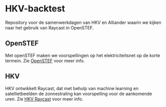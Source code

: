 # HKV-backtest

Repository voor de samenwerkdagen van HKV en Alliander waarin we kijken naar het gebruik van Raycast in OpenSTEF.

## OpenSTEF

Met openSTEF maken we voorspellingen op het elektriciteitsnet op de korte termein. Zie [OpenSTEF](https://github.com/OpenSTEF/openstef) voor meer info.

## HKV

HKV ontwikkelt Raycast, dat met behulp van machine learning en satellietbeelden de zonnestraling kan voorspelling voor de aankomende uren. Zie [HKV Raycast](https://www.hkv.nl/actueel/hkv-raycast/) voor meer info.
